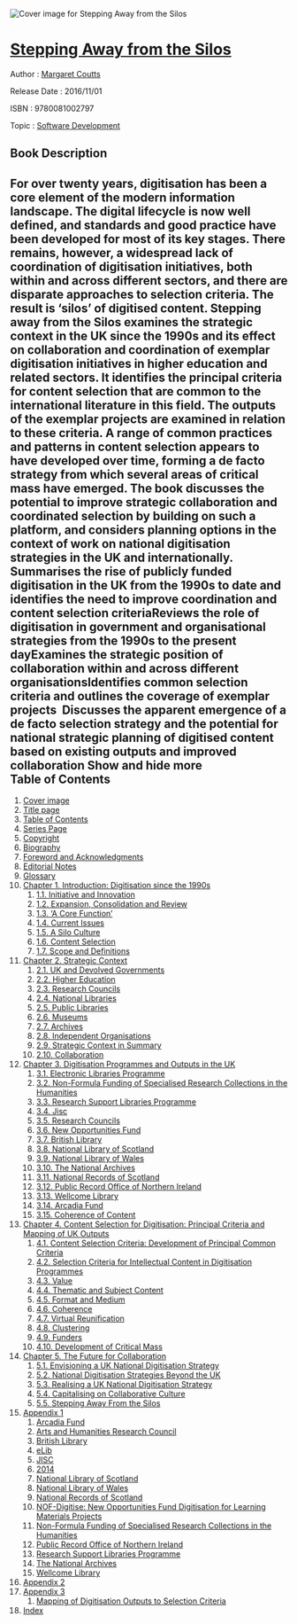 ![Cover image for Stepping Away from the Silos](https://imgdetail.ebookreading.net/cover/cover/software_development/EB9780081002797.jpg)

[Stepping Away from the Silos](https://ebookreading.net/view/book/Stepping+Away+from+the+Silos-EB9780081002797_1.html "Stepping Away from the Silos")
====================================================================================================================

Author : [Margaret Coutts](https://ebookreading.net/search/author/Margaret+Coutts)

Release Date : 2016/11/01

ISBN : 9780081002797

Topic : [Software Development](https://ebookreading.net/search/category/software-development)

Book Description
-----------------

 For over twenty years, digitisation has been a core element of the modern information landscape. The digital lifecycle is now well defined, and standards and good practice have been developed for most of its key stages. There remains, however, a widespread lack of coordination of digitisation initiatives, both within and across different sectors, and there are disparate approaches to selection criteria. The result is ‘silos’ of digitised content. 
 Stepping away from the Silos examines the strategic context in the UK since the 1990s and its effect on collaboration and coordination of exemplar digitisation initiatives in higher education and related sectors. It identifies the principal criteria for content selection that are common to the international literature in this field. The outputs of the exemplar projects are examined in relation to these criteria. A range of common practices and patterns in content selection appears to have developed over time, forming a de facto strategy from which several areas of critical mass have emerged. The book discusses the potential to improve strategic collaboration and coordinated selection by building on such a platform, and considers planning options in the context of work on national digitisation strategies in the UK and internationally. 
Summarises the rise of publicly funded digitisation in the UK from the 1990s to date and identifies the need to improve coordination and content selection criteriaReviews the role of digitisation in government and organisational strategies from the 1990s to the present dayExamines the strategic position of collaboration within and across different organisationsIdentifies common selection criteria and outlines the coverage of exemplar projects  Discusses the apparent emergence of a de facto selection strategy and the potential for national strategic planning of digitised content based on existing  outputs and improved collaboration        Show and hide more                
Table of Contents
-----------------

1. [Cover image](https://ebookreading.net/view/book/Stepping+Away+from+the+Silos-EB9780081002797_1.html#cover)
1. [Title page](https://ebookreading.net/view/book/Stepping+Away+from+the+Silos-EB9780081002797_2.html)
1. [Table of Contents](https://ebookreading.net/view/book/Stepping+Away+from+the+Silos-EB9780081002797_3.html)
1. [Series Page](https://ebookreading.net/view/book/Stepping+Away+from+the+Silos-EB9780081002797_4.html#B978008100278009001)
1. [Copyright](https://ebookreading.net/view/book/Stepping+Away+from+the+Silos-EB9780081002797_5.html#B978008100278012001)
1. [Biography](https://ebookreading.net/view/book/Stepping+Away+from+the+Silos-EB9780081002797_6.html#B978008100278011001)
1. [Foreword and Acknowledgments](https://ebookreading.net/view/book/Stepping+Away+from+the+Silos-EB9780081002797_7.html#B978008100278006001)
1. [Editorial Notes](https://ebookreading.net/view/book/Stepping+Away+from+the+Silos-EB9780081002797_8.html#B978008100278009003)
1. [Glossary](https://ebookreading.net/view/book/Stepping+Away+from+the+Silos-EB9780081002797_9.html#B978008100278009002)
1. [Chapter 1. Introduction: Digitisation since the 1990s](https://ebookreading.net/view/book/Stepping+Away+from+the+Silos-EB9780081002797_10.html#B978008100278000001)
    1. [1.1. Initiative and Innovation](https://ebookreading.net/view/book/Stepping+Away+from+the+Silos-EB9780081002797_10.html#s0010)
    1. [1.2. Expansion, Consolidation and Review](https://ebookreading.net/view/book/Stepping+Away+from+the+Silos-EB9780081002797_10.html#s0015)
    1. [1.3. ‘A Core Function’](https://ebookreading.net/view/book/Stepping+Away+from+the+Silos-EB9780081002797_10.html#s0020)
    1. [1.4. Current Issues](https://ebookreading.net/view/book/Stepping+Away+from+the+Silos-EB9780081002797_10.html#s0025)
    1. [1.5. A Silo Culture](https://ebookreading.net/view/book/Stepping+Away+from+the+Silos-EB9780081002797_10.html#s0030)
    1. [1.6. Content Selection](https://ebookreading.net/view/book/Stepping+Away+from+the+Silos-EB9780081002797_10.html#s0035)
    1. [1.7. Scope and Definitions](https://ebookreading.net/view/book/Stepping+Away+from+the+Silos-EB9780081002797_10.html#s0040)
1. [Chapter 2. Strategic Context](https://ebookreading.net/view/book/Stepping+Away+from+the+Silos-EB9780081002797_11.html#B978008100278000002)
    1. [2.1. UK and Devolved Governments](https://ebookreading.net/view/book/Stepping+Away+from+the+Silos-EB9780081002797_11.html#s0010)
    1. [2.2. Higher Education](https://ebookreading.net/view/book/Stepping+Away+from+the+Silos-EB9780081002797_11.html#s0015)
    1. [2.3. Research Councils](https://ebookreading.net/view/book/Stepping+Away+from+the+Silos-EB9780081002797_11.html#s0030)
    1. [2.4. National Libraries](https://ebookreading.net/view/book/Stepping+Away+from+the+Silos-EB9780081002797_11.html#s0035)
    1. [2.5. Public Libraries](https://ebookreading.net/view/book/Stepping+Away+from+the+Silos-EB9780081002797_11.html#s0055)
    1. [2.6. Museums](https://ebookreading.net/view/book/Stepping+Away+from+the+Silos-EB9780081002797_11.html#s0060)
    1. [2.7. Archives](https://ebookreading.net/view/book/Stepping+Away+from+the+Silos-EB9780081002797_11.html#s0065)
    1. [2.8. Independent Organisations](https://ebookreading.net/view/book/Stepping+Away+from+the+Silos-EB9780081002797_11.html#s0085)
    1. [2.9. Strategic Context in Summary](https://ebookreading.net/view/book/Stepping+Away+from+the+Silos-EB9780081002797_11.html#s0095)
    1. [2.10. Collaboration](https://ebookreading.net/view/book/Stepping+Away+from+the+Silos-EB9780081002797_11.html#s0100)
1. [Chapter 3. Digitisation Programmes and Outputs in the UK](https://ebookreading.net/view/book/Stepping+Away+from+the+Silos-EB9780081002797_12.html#B978008100278000003)
    1. [3.1. Electronic Libraries Programme](https://ebookreading.net/view/book/Stepping+Away+from+the+Silos-EB9780081002797_12.html#s0010)
    1. [3.2. Non-Formula Funding of Specialised Research Collections in the Humanities](https://ebookreading.net/view/book/Stepping+Away+from+the+Silos-EB9780081002797_12.html#s0015)
    1. [3.3. Research Support Libraries Programme](https://ebookreading.net/view/book/Stepping+Away+from+the+Silos-EB9780081002797_12.html#s0020)
    1. [3.4. Jisc](https://ebookreading.net/view/book/Stepping+Away+from+the+Silos-EB9780081002797_12.html#s0025)
    1. [3.5. Research Councils](https://ebookreading.net/view/book/Stepping+Away+from+the+Silos-EB9780081002797_12.html#s0080)
    1. [3.6. New Opportunities Fund](https://ebookreading.net/view/book/Stepping+Away+from+the+Silos-EB9780081002797_12.html#s0085)
    1. [3.7. British Library](https://ebookreading.net/view/book/Stepping+Away+from+the+Silos-EB9780081002797_12.html#s0090)
    1. [3.8. National Library of Scotland](https://ebookreading.net/view/book/Stepping+Away+from+the+Silos-EB9780081002797_12.html#s0095)
    1. [3.9. National Library of Wales](https://ebookreading.net/view/book/Stepping+Away+from+the+Silos-EB9780081002797_12.html#s0100)
    1. [3.10. The National Archives](https://ebookreading.net/view/book/Stepping+Away+from+the+Silos-EB9780081002797_12.html#s0105)
    1. [3.11. National Records of Scotland](https://ebookreading.net/view/book/Stepping+Away+from+the+Silos-EB9780081002797_12.html#s0110)
    1. [3.12. Public Record Office of Northern Ireland](https://ebookreading.net/view/book/Stepping+Away+from+the+Silos-EB9780081002797_12.html#s0115)
    1. [3.13. Wellcome Library](https://ebookreading.net/view/book/Stepping+Away+from+the+Silos-EB9780081002797_12.html#s0120)
    1. [3.14. Arcadia Fund](https://ebookreading.net/view/book/Stepping+Away+from+the+Silos-EB9780081002797_12.html#s0125)
    1. [3.15. Coherence of Content](https://ebookreading.net/view/book/Stepping+Away+from+the+Silos-EB9780081002797_12.html#s0130)
1. [Chapter 4. Content Selection for Digitisation: Principal Criteria and Mapping of UK Outputs](https://ebookreading.net/view/book/Stepping+Away+from+the+Silos-EB9780081002797_13.html#B978008100278000004)
    1. [4.1. Content Selection Criteria: Development of Principal Common Criteria](https://ebookreading.net/view/book/Stepping+Away+from+the+Silos-EB9780081002797_13.html#s0010)
    1. [4.2. Selection Criteria for Intellectual Content in Digitisation Programmes](https://ebookreading.net/view/book/Stepping+Away+from+the+Silos-EB9780081002797_13.html#s0020)
    1. [4.3. Value](https://ebookreading.net/view/book/Stepping+Away+from+the+Silos-EB9780081002797_13.html#s0025)
    1. [4.4. Thematic and Subject Content](https://ebookreading.net/view/book/Stepping+Away+from+the+Silos-EB9780081002797_13.html#s0045)
    1. [4.5. Format and Medium](https://ebookreading.net/view/book/Stepping+Away+from+the+Silos-EB9780081002797_13.html#s0050)
    1. [4.6. Coherence](https://ebookreading.net/view/book/Stepping+Away+from+the+Silos-EB9780081002797_13.html#s0055)
    1. [4.7. Virtual Reunification](https://ebookreading.net/view/book/Stepping+Away+from+the+Silos-EB9780081002797_13.html#s0060)
    1. [4.8. Clustering](https://ebookreading.net/view/book/Stepping+Away+from+the+Silos-EB9780081002797_13.html#s0065)
    1. [4.9. Funders](https://ebookreading.net/view/book/Stepping+Away+from+the+Silos-EB9780081002797_13.html#s0070)
    1. [4.10. Development of Critical Mass](https://ebookreading.net/view/book/Stepping+Away+from+the+Silos-EB9780081002797_13.html#s0075)
1. [Chapter 5. The Future for Collaboration](https://ebookreading.net/view/book/Stepping+Away+from+the+Silos-EB9780081002797_14.html#B978008100278000005)
    1. [5.1. Envisioning a UK National Digitisation Strategy](https://ebookreading.net/view/book/Stepping+Away+from+the+Silos-EB9780081002797_14.html#s0010)
    1. [5.2. National Digitisation Strategies Beyond the UK](https://ebookreading.net/view/book/Stepping+Away+from+the+Silos-EB9780081002797_14.html#s0015)
    1. [5.3. Realising a UK National Digitisation Strategy](https://ebookreading.net/view/book/Stepping+Away+from+the+Silos-EB9780081002797_14.html#s0045)
    1. [5.4. Capitalising on Collaborative Culture](https://ebookreading.net/view/book/Stepping+Away+from+the+Silos-EB9780081002797_14.html#s0050)
    1. [5.5. Stepping Away From the Silos](https://ebookreading.net/view/book/Stepping+Away+from+the+Silos-EB9780081002797_14.html#s0055)
1. [Appendix 1](https://ebookreading.net/view/book/Stepping+Away+from+the+Silos-EB9780081002797_15.html#B978008100278015001)
    1. [Arcadia Fund](https://ebookreading.net/view/book/Stepping+Away+from+the+Silos-EB9780081002797_15.html#s0010)
    1. [Arts and Humanities Research Council](https://ebookreading.net/view/book/Stepping+Away+from+the+Silos-EB9780081002797_15.html#s0015)
    1. [British Library](https://ebookreading.net/view/book/Stepping+Away+from+the+Silos-EB9780081002797_15.html#s0020)
    1. [eLib](https://ebookreading.net/view/book/Stepping+Away+from+the+Silos-EB9780081002797_15.html#s0025)
    1. [JISC](https://ebookreading.net/view/book/Stepping+Away+from+the+Silos-EB9780081002797_15.html#s0095)
    1. [2014](https://ebookreading.net/view/book/Stepping+Away+from+the+Silos-EB9780081002797_15.html#s0150)
    1. [National Library of Scotland](https://ebookreading.net/view/book/Stepping+Away+from+the+Silos-EB9780081002797_15.html#s0155)
    1. [National Library of Wales](https://ebookreading.net/view/book/Stepping+Away+from+the+Silos-EB9780081002797_15.html#s0160)
    1. [National Records of Scotland](https://ebookreading.net/view/book/Stepping+Away+from+the+Silos-EB9780081002797_15.html#s0175)
    1. [NOF-Digitise: New Opportunities Fund Digitisation for Learning Materials Projects](https://ebookreading.net/view/book/Stepping+Away+from+the+Silos-EB9780081002797_15.html#s0195)
    1. [Non-Formula Funding of Specialised Research Collections in the Humanities](https://ebookreading.net/view/book/Stepping+Away+from+the+Silos-EB9780081002797_15.html#s0200)
    1. [Public Record Office of Northern Ireland](https://ebookreading.net/view/book/Stepping+Away+from+the+Silos-EB9780081002797_15.html#s0205)
    1. [Research Support Libraries Programme](https://ebookreading.net/view/book/Stepping+Away+from+the+Silos-EB9780081002797_15.html#s0210)
    1. [The National Archives](https://ebookreading.net/view/book/Stepping+Away+from+the+Silos-EB9780081002797_15.html#s0215)
    1. [Wellcome Library](https://ebookreading.net/view/book/Stepping+Away+from+the+Silos-EB9780081002797_15.html#s0220)
1. [Appendix 2](https://ebookreading.net/view/book/Stepping+Away+from+the+Silos-EB9780081002797_16.html#B978008100278015002)
1. [Appendix 3](https://ebookreading.net/view/book/Stepping+Away+from+the+Silos-EB9780081002797_17.html#B978008100278015003)
    1. [Mapping of Digitisation Outputs to Selection Criteria](https://ebookreading.net/view/book/Stepping+Away+from+the+Silos-EB9780081002797_17.html#s0010)
1. [Index](https://ebookreading.net/view/book/Stepping+Away+from+the+Silos-EB9780081002797_18.html#B978008100278018001)
